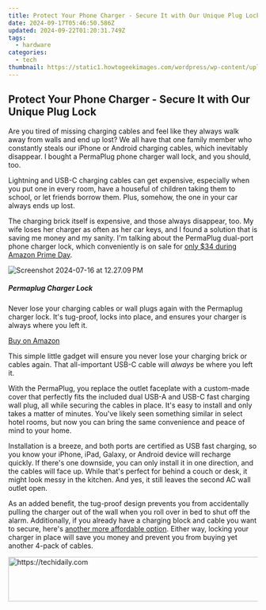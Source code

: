 ```yaml
---
title: Protect Your Phone Charger - Secure It with Our Unique Plug Lock
date: 2024-09-17T05:46:50.586Z
updated: 2024-09-22T01:20:31.749Z
tags:
  - hardware
categories:
  - tech
thumbnail: https://static1.howtogeekimages.com/wordpress/wp-content/uploads/2024/07/permaplug.jpg
---
```


## Protect Your Phone Charger - Secure It with Our Unique Plug Lock

Are you tired of missing charging cables and feel like they always walk away from walls and end up lost? We all have that one family member who constantly steals our iPhone or Android charging cables, which inevitably disappear. I bought a PermaPlug phone charger wall lock, and you should, too.

 Lightning and USB-C charging cables can get expensive, especially when you put one in every room, have a houseful of children taking them to school, or let friends borrow them. Plus, somehow, the one in your car always ends up lost.

 The charging brick itself is expensive, and those always disappear, too. My wife loses her charger as often as her car keys, and I found a solution that is saving me money and my sanity. I'm talking about the PermaPlug dual-port phone charger lock, which conveniently is on sale for [only $34 during Amazon Prime Day](https://amazon.com/dp/B0CG2KMR3H?tag=htgprimedaysite-20).

![Screenshot 2024-07-16 at 12.27.09 PM](https://static1.howtogeekimages.com/wordpress/wp-content/uploads/2024/07/screenshot-2024-07-16-at-12-27-09-pm.jpg) 

#####  Permaplug Charger Lock

Never lose your charging cables or wall plugs again with the Permaplug charger lock. It's tug-proof, locks into place, and ensures your charger is always where you left it.

[Buy on Amazon](https://amazon.com/dp/B0CG2KMR3H?tag=htgprimedaysite-20) 

 This simple little gadget will ensure you never lose your charging brick or cables again. That all-important USB-C cable will _always_ be where you left it.

 With the PermaPlug, you replace the outlet faceplate with a custom-made cover that perfectly fits the included dual USB-A and USB-C fast charging wall plug, all while securing the cables in place. It's easy to install and only takes a matter of minutes. You've likely seen something similar in select hotel rooms, but now you can bring the same convenience and peace of mind to your home.

 Installation is a breeze, and both ports are certified as USB fast charging, so you know your iPhone, iPad, Galaxy, or Android device will recharge quickly. If there's one downside, you can only install it in one direction, and the cables will face up. While that's perfect for behind a couch or desk, it might look messy in the kitchen. And yes, it still leaves the second AC wall outlet open.

 As an added benefit, the tug-proof design prevents you from accidentally pulling the charger out of the wall when you roll over in bed to shut off the alarm. Additionally, if you already have a charging block and cable you want to secure, here's [another more affordable option](https://amazon.com/dp/B07W81LNTD?tag=htgprimedaysite-20). Either way, locking your charger in place will save you money and prevent you from buying yet another 4-pack of cables.

<ins class="adsbygoogle"
     style="display:block"
     data-ad-format="autorelaxed"
     data-ad-client="ca-pub-7571918770474297"
     data-ad-slot="1223367746"></ins>

<ins class="adsbygoogle"
     style="display:block"
     data-ad-client="ca-pub-7571918770474297"
     data-ad-slot="8358498916"
     data-ad-format="auto"
     data-full-width-responsive="true"></ins>



<!-- affiliate ads begin -->
<a href="https://appsumo.8odi.net/c/5597632/2037351/7443" target="_top" id="2037351">
  <img src="//a.impactradius-go.com/display-ad/7443-2037351" border="0" alt="https://techidaily.com" width="728" height="90"/>
</a>
<img height="0" width="0" src="https://appsumo.8odi.net/i/5597632/2037351/7443" style="position:absolute;visibility:hidden;" border="0" />
<!-- affiliate ads end -->

